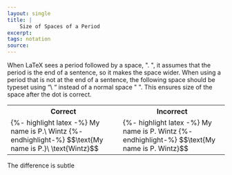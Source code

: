 ```yaml
---
layout: single
title: |
    Size of Spaces of a Period
excerpt: 
tags: notation
source: 
---
```


When LaTeX sees a period followed by a space, ". ", it assumes that the period is the end of a sentence, so it makes the space wider. 
When using a period that is not at the end of a sentence, the following space should be typeset using “\ “ instead of a normal space " ". This ensures size of the space after the dot is correct.

<table>
    <tr>
        <th>Correct</th>
        <th>Incorrect</th>
    </tr>
    <tr>
        <td>
             {%- highlight latex -%}
                My name is P.\ Wintz
            {%- endhighlight-%} 
            $$\text{My name is P.}\ \text{Wintz}$$
        </td>
        <td>
             {%- highlight latex -%}
                My name is P. Wintz
            {%- endhighlight-%} 
            $$\text{My name is P. Wintz}$$
        </td>
    </tr>
</table>
The difference is subtle 
